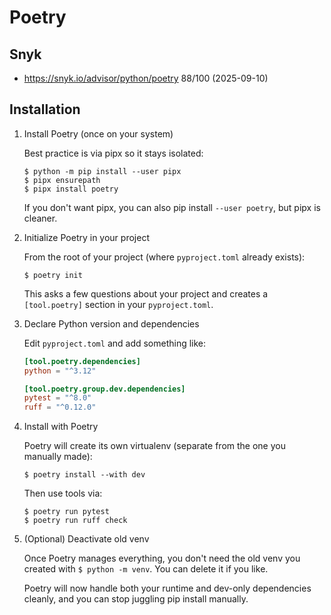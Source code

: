 # Poetry

## Snyk

- https://snyk.io/advisor/python/poetry 88/100 (2025-09-10)

## Installation

1. Install Poetry (once on your system)

    Best practice is via pipx so it stays isolated:
    ```unix
    $ python -m pip install --user pipx
    $ pipx ensurepath
    $ pipx install poetry
    ```
    
    If you don't want pipx, you can also pip install `--user poetry`, but pipx is cleaner.

2. Initialize Poetry in your project

    From the root of your project (where `pyproject.toml` already exists):
    ```unix
    $ poetry init
    ```

    This asks a few questions about your project and creates a `[tool.poetry]` section in your `pyproject.toml`.

3. Declare Python version and dependencies

    Edit `pyproject.toml` and add something like:
    ```toml
    [tool.poetry.dependencies]
    python = "^3.12"
    
    [tool.poetry.group.dev.dependencies]
    pytest = "^8.0"
    ruff = "^0.12.0"
    ```

4. Install with Poetry

    Poetry will create its own virtualenv (separate from the one you manually made):
    ```unix
    $ poetry install --with dev
    ```
    
    Then use tools via:
    ```unix
    $ poetry run pytest
    $ poetry run ruff check
    ```

5. (Optional) Deactivate old venv

    Once Poetry manages everything, you don't need the old venv you created with `$ python -m venv`. You can delete it if you like.
    
    Poetry will now handle both your runtime and dev-only dependencies cleanly, and you can stop juggling pip install manually.
